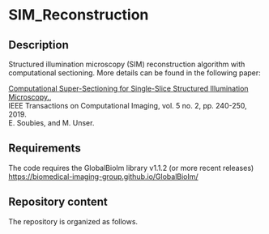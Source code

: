 # SIM_Reconstruction

## Description

Structured illumination microscopy (SIM) reconstruction algorithm with computational sectioning.  More details can be found in the following paper:

<a href="https://ieeexplore.ieee.org/document/8579117" target="_blank">Computational Super-Sectioning for Single-Slice Structured Illumination Microscopy.</a>, <br />
IEEE Transactions on Computational Imaging, vol. 5 no. 2, pp. 240-250, 2019.  <br />
E. Soubies, and M. Unser.

## Requirements

The code requires the GlobalBioIm library v1.1.2 (or more recent releases) <br />
https://biomedical-imaging-group.github.io/GlobalBioIm/

## Repository content

The repository is organized as follows.

